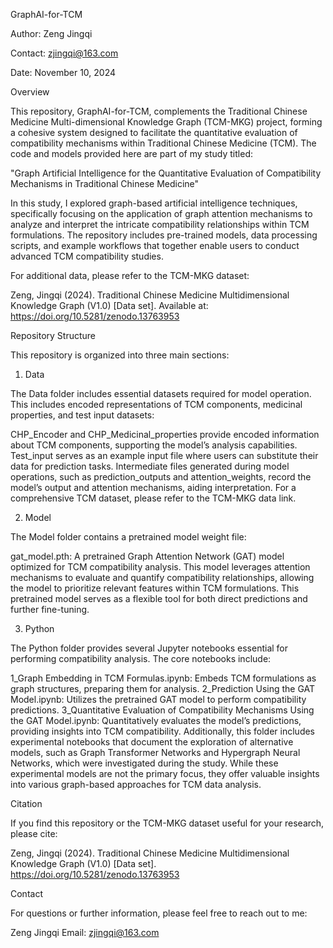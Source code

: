 GraphAI-for-TCM

Author: Zeng Jingqi

Contact: zjingqi@163.com

Date: November 10, 2024

Overview

This repository, GraphAI-for-TCM, complements the Traditional Chinese Medicine Multi-dimensional Knowledge Graph (TCM-MKG) project, forming a cohesive system designed to facilitate the quantitative evaluation of compatibility mechanisms within Traditional Chinese Medicine (TCM). The code and models provided here are part of my study titled:

"Graph Artificial Intelligence for the Quantitative Evaluation of Compatibility Mechanisms in Traditional Chinese Medicine"

In this study, I explored graph-based artificial intelligence techniques, specifically focusing on the application of graph attention mechanisms to analyze and interpret the intricate compatibility relationships within TCM formulations. The repository includes pre-trained models, data processing scripts, and example workflows that together enable users to conduct advanced TCM compatibility studies.

For additional data, please refer to the TCM-MKG dataset:

Zeng, Jingqi (2024). Traditional Chinese Medicine Multidimensional Knowledge Graph (V1.0) [Data set].
Available at: https://doi.org/10.5281/zenodo.13763953

Repository Structure

This repository is organized into three main sections:

1. Data

The Data folder includes essential datasets required for model operation. This includes encoded representations of TCM components, medicinal properties, and test input datasets:

CHP_Encoder and CHP_Medicinal_properties provide encoded information about TCM components, supporting the model’s analysis capabilities.
Test_input serves as an example input file where users can substitute their data for prediction tasks.
Intermediate files generated during model operations, such as prediction_outputs and attention_weights, record the model’s output and attention mechanisms, aiding interpretation.
For a comprehensive TCM dataset, please refer to the TCM-MKG data link.

2. Model

The Model folder contains a pretrained model weight file:

gat_model.pth: A pretrained Graph Attention Network (GAT) model optimized for TCM compatibility analysis. This model leverages attention mechanisms to evaluate and quantify compatibility relationships, allowing the model to prioritize relevant features within TCM formulations. This pretrained model serves as a flexible tool for both direct predictions and further fine-tuning.

3. Python

The Python folder provides several Jupyter notebooks essential for performing compatibility analysis. The core notebooks include:

1_Graph Embedding in TCM Formulas.ipynb: Embeds TCM formulations as graph structures, preparing them for analysis.
2_Prediction Using the GAT Model.ipynb: Utilizes the pretrained GAT model to perform compatibility predictions.
3_Quantitative Evaluation of Compatibility Mechanisms Using the GAT Model.ipynb: Quantitatively evaluates the model’s predictions, providing insights into TCM compatibility.
Additionally, this folder includes experimental notebooks that document the exploration of alternative models, such as Graph Transformer Networks and Hypergraph Neural Networks, which were investigated during the study. While these experimental models are not the primary focus, they offer valuable insights into various graph-based approaches for TCM data analysis.

Citation

If you find this repository or the TCM-MKG dataset useful for your research, please cite:

Zeng, Jingqi (2024). Traditional Chinese Medicine Multidimensional Knowledge Graph (V1.0) [Data set].
https://doi.org/10.5281/zenodo.13763953

Contact

For questions or further information, please feel free to reach out to me:

Zeng Jingqi
Email: zjingqi@163.com
